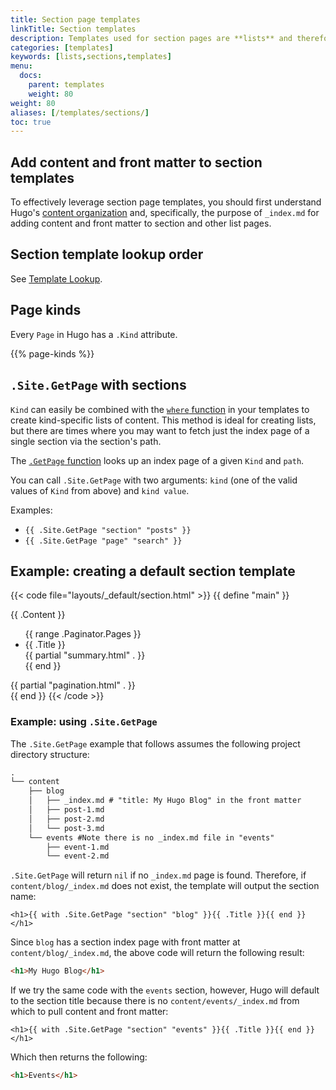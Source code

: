 ```yaml
---
title: Section page templates
linkTitle: Section templates
description: Templates used for section pages are **lists** and therefore have all the variables and methods available to list pages.
categories: [templates]
keywords: [lists,sections,templates]
menu:
  docs:
    parent: templates
    weight: 80
weight: 80
aliases: [/templates/sections/]
toc: true
---
```


## Add content and front matter to section templates

To effectively leverage section page templates, you should first understand Hugo's [content organization](/content-management/organization/) and, specifically, the purpose of `_index.md` for adding content and front matter to section and other list pages.

## Section template lookup order

See [Template Lookup](/templates/lookup-order/).

## Page kinds

Every `Page` in Hugo has a `.Kind` attribute.

{{% page-kinds %}}

## `.Site.GetPage` with sections

`Kind` can easily be combined with the [`where` function][where] in your templates to create kind-specific lists of content. This method is ideal for creating lists, but there are times where you may want to fetch just the index page of a single section via the section's path.

The [`.GetPage` function][getpage] looks up an index page of a given `Kind` and `path`.

You can call `.Site.GetPage` with two arguments: `kind` (one of the valid values
of `Kind` from above) and `kind value`.

Examples:

- `{{ .Site.GetPage "section" "posts" }}`
- `{{ .Site.GetPage "page" "search" }}`

## Example: creating a default section template

{{< code file="layouts/_default/section.html" >}}
{{ define "main" }}
  <main>
    {{ .Content }}
      <ul class="contents">
        {{ range .Paginator.Pages }}
          <li>{{ .Title }}
            <div>
              {{ partial "summary.html" . }}
            </div>
          </li>
        {{ end }}
      </ul>
    {{ partial "pagination.html" . }}
  </main>
{{ end }}
{{< /code >}}

### Example: using `.Site.GetPage`

The `.Site.GetPage` example that follows assumes the following project directory structure:

```txt
.
└── content
    ├── blog
    │   ├── _index.md # "title: My Hugo Blog" in the front matter
    │   ├── post-1.md
    │   ├── post-2.md
    │   └── post-3.md
    └── events #Note there is no _index.md file in "events"
        ├── event-1.md
        └── event-2.md
```

`.Site.GetPage` will return `nil` if no `_index.md` page is found. Therefore, if `content/blog/_index.md` does not exist, the template will output the section name:

```go-html-template
<h1>{{ with .Site.GetPage "section" "blog" }}{{ .Title }}{{ end }}</h1>
```

Since `blog` has a section index page with front matter at `content/blog/_index.md`, the above code will return the following result:

```html
<h1>My Hugo Blog</h1>
```

If we try the same code with the `events` section, however, Hugo will default to the section title because there is no `content/events/_index.md` from which to pull content and front matter:

```go-html-template
<h1>{{ with .Site.GetPage "section" "events" }}{{ .Title }}{{ end }}</h1>
```

Which then returns the following:

```html
<h1>Events</h1>
```

[contentorg]: /content-management/organization/
[getpage]: /functions/getpage/
[lists]: /templates/lists/
[lookup]: /templates/lookup-order/
[where]: /functions/where/
[sections]: /content-management/sections/
